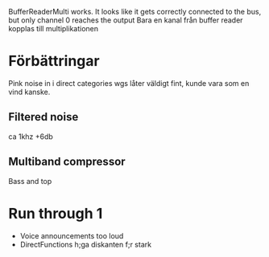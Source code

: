 
BufferReaderMulti works. It looks like it gets correctly connected to the bus, but only channel 0 reaches the output
Bara en kanal från buffer reader kopplas till multiplikationen






# Förbättringar

Pink noise in i direct categories wgs låter väldigt fint, kunde vara som en vind kanske.

## Filtered noise

ca 1khz +6db

## Multiband compressor

Bass and top

# Run through 1

- Voice announcements too loud
- DirectFunctions h;ga diskanten f;r stark